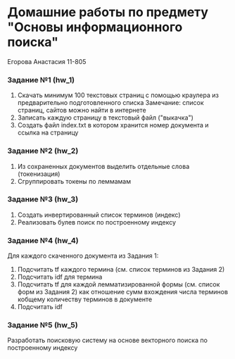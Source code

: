 # Домашние работы по предмету "Основы информационного поиска"
Егорова Анастасия 11-805

### Задание №1 (hw_1)
1. Скачать минимум 100 текстовых страниц с помощью краулера из  предварительно  подготовленного списка
Замечание: список страниц, сайтов можно найти в интернете
2. Записать каждую страницу в  текстовый файл ("выкачка")
3. Создать файл index.txt в котором хранится номер документа и ссылка на страницу

### Задание №2 (hw_2)
1. Из сохраненных документов выделить отдельные слова (токенизация)
2. Сгруппировать  токены по леммамам

### Задание №3 (hw_3)
1. Создать инвертированный список терминов (индекс)
2. Реализовать булев поиск по построенному индексу

### Задание №4 (hw_4)
Для каждого cкаченного документа из Задания 1:
1. Подсчитать tf каждого термина (см. список терминов из Задания 2)
2. Подсчитать idf для термина
3. Подсчитать tf  для каждой лемматизированной формы (см. список форм  из Задания 2)  как  отношение сумм вхождения числа терминов  кобщему количеству терминов в документе
4. Подсчитать idf

### Задание №5 (hw_5)
Разработать поисковую систему на основе векторного поиска по 
построенному индексу
